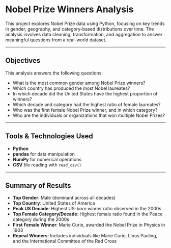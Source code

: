 # Nobel Prize Winners Analysis

This project explores Nobel Prize data using Python, focusing on key trends in gender, geography, and category-based distributions over time. The analysis involves data cleaning, transformation, and aggregation to answer meaningful questions from a real-world dataset.

---

##  Objectives

This analysis answers the following questions:

- What is the most common gender among Nobel Prize winners?
- Which country has produced the most Nobel laureates?
- In which decade did the United States have the highest proportion of winners?
- Which decade and category had the highest ratio of female laureates?
- Who was the first female Nobel Prize winner, and in which category?
- Who are the individuals or organizations that won multiple Nobel Prizes?

---

##  Tools & Technologies Used

- **Python**
- **pandas** for data manipulation
- **NumPy** for numerical operations
- **CSV** file reading with `read_csv()`

---

##  Summary of Results

- **Top Gender**: Male (dominant across all decades)
- **Top Country**: United States of America
- **Peak US Decade**: Highest US-born winner ratio observed in the 2000s
- **Top Female Category/Decade**: Highest female ratio found in the Peace category during the 2000s
- **First Female Winner**: Marie Curie, awarded the Nobel Prize in Physics in 1903
- **Repeat Winners**: Includes individuals like Marie Curie, Linus Pauling, and the International Committee of the Red Cross

